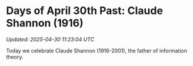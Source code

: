# Days of April 30th Past: Claude Shannon (1916)

_Updated: 2025-04-30 11:23:04 UTC_

Today we celebrate Claude Shannon (1916-2001), the father of information theory.


